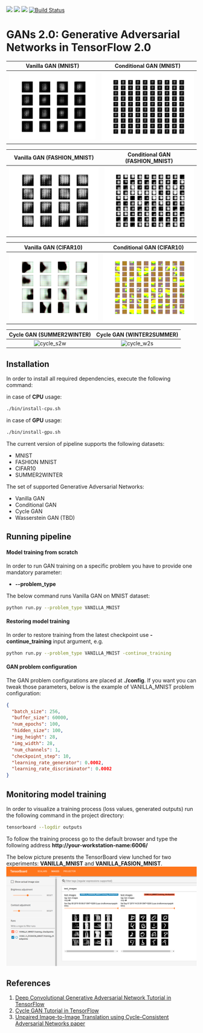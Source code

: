 ![](https://img.shields.io/badge/Python-3.6.8-blue.svg) ![](https://img.shields.io/badge/TensorFlow-2.0.0-blue.svg) ![](https://img.shields.io/badge/License-MIT-blue.svg) [![Build Status](https://travis-ci.com/tlatkowski/gans-2.0.svg?branch=cifar10-model)](https://travis-ci.com/tlatkowski/gans-2.0)

# GANs 2.0: Generative Adversarial Networks in TensorFlow 2.0
Vanilla GAN (MNIST)            |  Conditional GAN (MNIST)
:-------------------------:|:-------------------------:
![vanilla_mnist](./pics/vanilla_mnist.gif)  |  ![conditional_mnist](./pics/conditional_mnist.gif)


Vanilla GAN (FASHION_MNIST)            |  Conditional GAN (FASHION_MNIST)
:-------------------------:|:-------------------------:
![vanilla_fashion_mnist](./pics/vanilla_fashion_mnist.gif)  |  ![conditional_fashion_mnist](./pics/conditional_fashion_mnist.gif)


Vanilla GAN (CIFAR10)            |  Conditional GAN (CIFAR10)
:-------------------------:|:-------------------------:
![vanilla_cifar10](./pics/vanilla_cifar10.gif)  |  ![conditional_cifar10](./pics/conditional_cifar10.gif)

Cycle GAN (SUMMER2WINTER)            |  Cycle GAN (WINTER2SUMMER)
:-------------------------:|:-------------------------:
![cycle_s2w](./pics/cycle_summer2winter.gif)  |  ![cycle_w2s](./pics/cycle_winter2summer.gif)

## Installation

In order to install all required dependencies, execute the following command:

in case of **CPU** usage:
```bash
./bin/install-cpu.sh
```
in case of **GPU** usage:
```bash
./bin/install-gpu.sh
```

The current version of pipeline supports the following datasets:
 * MNIST
 * FASHION MNIST
 * CIFAR10
 * SUMMER2WINTER
 
The set of supported Generative Adversarial Networks:
 * Vanilla GAN
 * Conditional GAN
 * Cycle GAN
 * Wasserstein GAN (TBD)

## Running pipeline

#### Model training from scratch
In order to run GAN training on a specific problem you have to provide one mandatory parameter:
 * **--problem_type**
 
The below command runs Vanilla GAN on MNIST dataset:
```bash
python run.py --problem_type VANILLA_MNIST
```

#### Restoring model training

In order to restore training from the latest checkpoint use **-continue_training** input argument, e.g.
```bash
python run.py --problem_type VANILLA_MNIST -continue_training
```
#### GAN problem configuration

The GAN problem configurations are placed at **./config**. If you want you can tweak those parameters, below is the example of VANILLA_MNIST problem configuration:
```json
{
  "batch_size": 256,
  "buffer_size": 60000,
  "num_epochs": 100,
  "hidden_size": 100,
  "img_height": 28,
  "img_width": 28,
  "num_channels": 1,
  "checkpoint_step": 10,
  "learning_rate_generator": 0.0002,
  "learning_rate_discriminator": 0.0002
}
```
 
## Monitoring model training
In order to visualize a training process (loss values, generated outputs) run the following command in the project directory:
```bash
tensorboard --logdir outputs
```
To follow the training process go to the default browser and type the following address **http://your-workstation-name:6006/** 

The below picture presents the TensorBoard view lunched for two experiments: **VANILLA_MNIST** and **VANILLA_FASION_MNIST**.
![](./pics/tensorboard.png) 
## References
1. [Deep Convolutional Generative Adversarial Network Tutorial in TensorFlow](https://www.tensorflow.org/beta/tutorials/generative/dcgan)
2. [Cycle GAN Tutorial in TensorFlow](https://www.tensorflow.org/tutorials/generative/cyclegan)
3. [Unpaired Image-to-Image Translation using Cycle-Consistent Adversarial Networks paper](https://arxiv.org/pdf/1703.10593.pdf)
